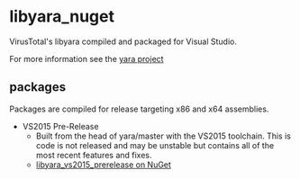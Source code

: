 # libyara_nuget
VirusTotal's libyara compiled and packaged for Visual Studio.

For more information see the [yara project](https://github.com/VirusTotal/yara)

## packages

Packages are compiled for release targeting x86 and x64 assemblies.

* VS2015 Pre-Release
	* Built from the head of yara/master with the VS2015 toolchain. This is code is not released and may be unstable but contains all of the most recent features and fixes.
	* [libyara_vs2015_prerelease on NuGet](https://www.nuget.org/packages/libyara_vs2015_prerelease/0.0.1)
